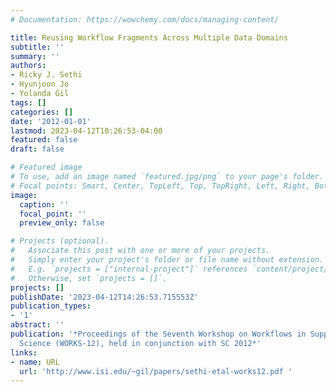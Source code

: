 ```yaml
---
# Documentation: https://wowchemy.com/docs/managing-content/

title: Reusing Workflow Fragments Across Multiple Data Domains
subtitle: ''
summary: ''
authors:
- Ricky J. Sethi
- Hyunjoon Jo
- Yolanda Gil
tags: []
categories: []
date: '2012-01-01'
lastmod: 2023-04-12T10:26:53-04:00
featured: false
draft: false

# Featured image
# To use, add an image named `featured.jpg/png` to your page's folder.
# Focal points: Smart, Center, TopLeft, Top, TopRight, Left, Right, BottomLeft, Bottom, BottomRight.
image:
  caption: ''
  focal_point: ''
  preview_only: false

# Projects (optional).
#   Associate this post with one or more of your projects.
#   Simply enter your project's folder or file name without extension.
#   E.g. `projects = ["internal-project"]` references `content/project/deep-learning/index.md`.
#   Otherwise, set `projects = []`.
projects: []
publishDate: '2023-04-12T14:26:53.715553Z'
publication_types:
- '1'
abstract: ''
publication: '*Proceedings of the Seventh Workshop on Workflows in Support of Large-Scale
  Science (WORKS-12), held in conjunction with SC 2012*'
links:
- name: URL
  url: 'http://www.isi.edu/~gil/papers/sethi-etal-works12.pdf '
---
```

